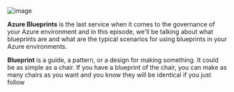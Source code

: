 ![image](https://github.com/user-attachments/assets/c025ae9a-3599-4cc6-b64a-4c9eeb74169f)

**Azure Blueprints** is the last service when it comes to the governance of your Azure environment and in this episode, we'll be talking about what blueprints are and what are the typical scenarios for using blueprints in your Azure environments.

**Blueprint** is a guide, a pattern, or a design for making something. It could be as simple as a chair. If you have a blueprint of the chair, you can make as many chairs as you want and you know they will be identical if you just follow

